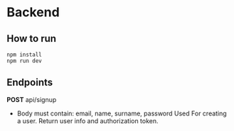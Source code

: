 # Backend

## How to run
```
npm install
npm run dev
```

## Endpoints

**POST** api/signup
- Body must contain: email, name, surname, password
Used For creating a user.
Return user info and authorization token.


